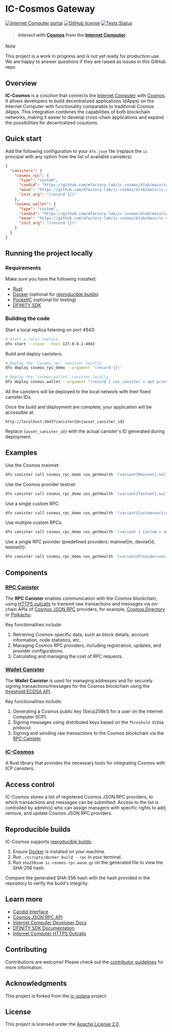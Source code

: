 # IC-Cosmos Gateway

[![Internet Computer portal](https://img.shields.io/badge/InternetComputer-grey?logo=internet%20computer&style=for-the-badge)](https://internetcomputer.org)
[![GitHub license](https://img.shields.io/badge/license-Apache%202.0-blue.svg?logo=apache&style=for-the-badge)](LICENSE)
[![Tests Status](https://img.shields.io/github/actions/workflow/status/mfactory-lab/ic-cosmos/ci.yml?logo=githubactions&logoColor=white&style=for-the-badge&label=tests)](./.github/workflows/ci.yml)

> #### Interact with [Cosmos](https://cosmos.com) from the [Internet Computer](https://internetcomputer.org/).

> [!Note]
> This project is a work in progress and is not yet ready for production use. We are happy to answer questions if they are raised as issues in this GitHub repo.

## Overview

**IC-Cosmos** is a cosution that connects the [Internet Computer](https://internetcomputer.org/) with [Cosmos](https://cosmos.com/). It allows developers to build decentralized applications (dApps) on the Internet Computer with functionality comparable to traditional Cosmos dApps. This integration combines the capabilities of both blockchain networks, making it easier to develop cross-chain applications and expand the possibilities for decentralized cosutions.

## Quick start

Add the following configuration to your `dfx.json` file (replace the `ic` principal with any option from the list of available canisters):

```json
{
  "canisters": {
    "cosmos_rpc": {
      "type": "custom",
      "candid": "https://github.com/mfactory-lab/ic-cosmos/blob/main/src/ic-cosmos-rpc/ic-cosmos-rpc.did",
      "wasm": "https://github.com/mfactory-lab/ic-cosmos/blob/main/ic-cosmos-rpc.wasm.gz",
      "init_arg": "(record {})"
    },
    "cosmos_wallet": {
      "type": "custom",
      "candid": "https://github.com/mfactory-lab/ic-cosmos/blob/main/src/ic-cosmos-wallet/ic-cosmos-wallet.did",
      "wasm": "https://github.com/mfactory-lab/ic-cosmos/blob/main/ic-cosmos-wallet.wasm.gz",
      "init_arg": "(record {})"
    }
  }
}
```

## Running the project locally

### Requirements

Make sure you have the following installed:

- [Rust](https://www.rust-lang.org/learn/get-started)
- [Docker](https://www.docker.com/get-started/) (optional for [reproducible builds](#reproducible-builds))
- [PocketIC](https://github.com/dfinity/pocketic) (optional for testing)
- [DFINITY SDK](https://sdk.dfinity.org/docs/quickstart/local-quickstart.html)

### Building the code

Start a local replica listening on port 4943:

```bash
# Start a local replica
dfx start --clean --host 127.0.0.1:4943
```

Build and deploy canisters:

```bash
# Deploy the `cosmos_rpc` canister locally
dfx deploy cosmos_rpc_demo --argument '(record {})'

# Deploy the `cosmos_wallet` canister locally
dfx deploy cosmos_wallet --argument "(record { cos_canister = opt principal \"`dfx canister id cosmos_rpc_demo`\"; ecdsa_key = opt \"dfx_test_key\" })"
```

All the canisters will be deployed to the local network with their fixed canister IDs.

Once the build and deployment are complete, your application will be accessible at:

```
http://localhost:4943?canisterId={asset_canister_id}
```

Replace `{asset_canister_id}` with the actual canister's ID generated during deployment.

## Examples

Use the Cosmos mainnet:

```bash
dfx canister call cosmos_rpc_demo cos_getHealth '(variant{Mainnet},null)'
```

Use the Cosmos provider testnet:

```bash
dfx canister call cosmos_rpc_demo cos_getHealth '(variant{Testnet},null)'
```

Use a single custom RPC:

```bash
dfx canister call cosmos_rpc_demo cos_getHealth '(variant{Custom=vec{record{network="https://rpc.testcosmos.directory/cosmosicsprovidertestnet"}}},null)'
```

Use multiple custom RPCs:

```bash
dfx canister call cosmos_rpc_demo cos_getHealth '(variant { Custom = vec { record { network = "https://rpc.testcosmos.directory/cosmosicsprovidertestnet" }; record { network = "https://cosmos-testnet-rpc.polkachu.com/" } } }, null)'
```

Use a single RPC provider (predefined providers: mainnet|m, devnet|d, testnet|t):

```bash
dfx canister call cosmos_rpc_demo cos_getHealth '(variant{Provider=vec{"mainnet"}},null)' --wallet $(dfx identity get-wallet)
```

## Components

### [RPC Canister](./src/ic-cosmos-rpc)

The **RPC Canister** enables communication with the Cosmos blockchain, using [HTTPS outcalls](https://internetcomputer.org/https-outcalls) to transmit raw transactions and messages via on-chain APIs of [Cosmos JSON RPC](https://docs.cometbft.com/v0.38/rpc/) providers, for example, [Cosmos.Directory](https://cosmos.directory/) or [Polkachu](https://www.polkachu.com/).

Key functionalities include:

1. Retrieving Cosmos-specific data, such as block details, account information, node statistics, etc.
2. Managing Cosmos RPC providers, including registration, updates, and provider configurations.
3. Calculating and managing the cost of RPC requests.

[//]: # (The RPC Canister runs on the 34-node [fiduciary subnet]&#40;https://internetcomputer.org/docs/current/references/subnets/subnet-types#fiduciary-subnets&#41;)

[//]: # (with the following principal: [TBD]&#40;https://dashboard.internetcomputer.org/canister/TBD#41;.)

### [Wallet Canister](./src/ic-cosmos-wallet)

The **Wallet Canister** is used for managing addresses and for securely signing transactions/messages for the Cosmos blockchain using the [threshold ECDSA API](https://internetcomputer.org/docs/building-apps/network-features/signatures/t-ecdsa).

Key functionalities include:

1. Generating a Cosmos public key (Secp256k1) for a user on the Internet Computer (ICP).
2. Signing messages using distributed keys based on the `Threshold ECDSA` protocol.
3. Signing and sending raw transactions to the Cosmos blockchain via the [RPC Canister](#rpc-canister).

### [IC-Cosmos](./src/ic-cosmos)

A Rust library that provides the necessary tools for integrating Cosmos with ICP canisters.

## Access control

IC-Cosmos stores a list of registered Cosmos JSON RPC providers, to which transactions and messages can be submitted. Access to the list is controlled by admin(s) who can assign managers with specific rights to add, remove, and update Cosmos JSON RPC providers.

## Reproducible builds

IC-Cosmos supports [reproducible builds](https://internetcomputer.org/docs/current/developer-docs/smart-contracts/test/reproducible-builds):

1. Ensure [Docker](https://www.docker.com/get-started/) is installed on your machine.
2. Run `./scripts/docker-build --rpc` in your terminal.
3. Run `sha256sum ic-cosmos-rpc.wasm.gz` on the generated file to view the SHA-256 hash.

Compare the generated SHA-256 hash with the hash provided in the repository to verify the build's integrity.

## Learn more

- [Candid Interface](https://github.com/mfactory-lab/ic-cosmos/blob/main/src/ic-cosmos-rpc/ic-cosmos-rpc.did)
- [Cosmos JSON RPC API](https://docs.cometbft.com/v0.38/rpc/)
- [Internet Computer Developer Docs](https://internetcomputer.org/docs/current/developer-docs/)
- [DFINITY SDK Documentation](https://sdk.dfinity.org/docs/)
- [Internet Computer HTTPS Outcalls](https://internetcomputer.org/https-outcalls)

## Contributing

Contributions are welcome! Please check out the [contributor guidelines](https://github.com/mfactory-lab/ic-cosmos/blob/main/.github/CONTRIBUTING.md) for more information.

## Acknowledgments

This project is forked from the [ic-solana](https://github.com/mfactory-lab/ic-solana) project.

## License

This project is licensed under the [Apache License 2.0](https://opensource.org/licenses/Apache-2.0).
